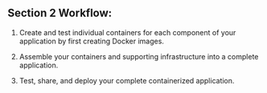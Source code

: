 ## Section 2 Workflow:

1. Create and test individual containers for each component of your application by first creating Docker images.

2. Assemble your containers and supporting infrastructure into a complete application.

3. Test, share, and deploy your complete containerized application.
